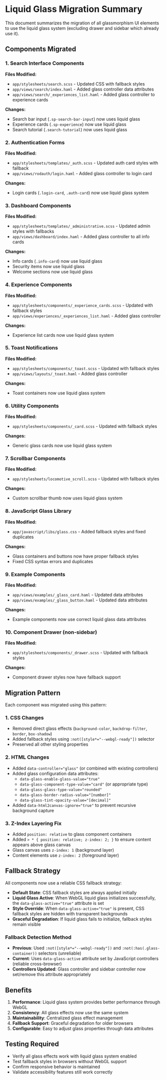 # Liquid Glass Migration Summary

This document summarizes the migration of all glassmorphism UI elements to use the liquid glass system (excluding drawer and sidebar which already use it).

## Components Migrated

### 1. Search Interface Components

**Files Modified:**

- `app/stylesheets/search.scss` - Updated CSS with fallback styles
- `app/views/search/index.haml` - Added glass controller data attributes
- `app/views/search/_experiences_list.haml` - Added glass controller to experience cards

**Changes:**

- Search bar input (`.sp-search-bar-input`) now uses liquid glass
- Experience cards (`.sp-experience`) now use liquid glass
- Search tutorial (`.search-tutorial`) now uses liquid glass

### 2. Authentication Forms

**Files Modified:**

- `app/stylesheets/templates/_auth.scss` - Updated auth card styles with fallback
- `app/views/rodauth/login.haml` - Added glass controller to login card

**Changes:**

- Login cards (`.login-card`, `.auth-card`) now use liquid glass system

### 3. Dashboard Components

**Files Modified:**

- `app/stylesheets/templates/_administrative.scss` - Updated admin styles with fallbacks
- `app/views/dashboard/index.haml` - Added glass controller to all info cards

**Changes:**

- Info cards (`.info-card`) now use liquid glass
- Security items now use liquid glass
- Welcome sections now use liquid glass

### 4. Experience Components

**Files Modified:**

- `app/stylesheets/components/_experience_cards.scss` - Updated with fallback styles
- `app/views/experiences/_experiences_list.haml` - Added glass controller

**Changes:**

- Experience list cards now use liquid glass system

### 5. Toast Notifications

**Files Modified:**

- `app/stylesheets/components/_toast.scss` - Updated with fallback styles
- `app/views/layouts/_toast.haml` - Added glass controller

**Changes:**

- Toast containers now use liquid glass system

### 6. Utility Components

**Files Modified:**

- `app/stylesheets/components/_card.scss` - Updated with fallback styles

**Changes:**

- Generic glass cards now use liquid glass system

### 7. Scrollbar Components

**Files Modified:**

- `app/stylesheets/locomotive_scroll.scss` - Updated with fallback styles

**Changes:**

- Custom scrollbar thumb now uses liquid glass system

### 8. JavaScript Glass Library

**Files Modified:**

- `app/javascript/libs/glass.css` - Added fallback styles and fixed duplicates

**Changes:**

- Glass containers and buttons now have proper fallback styles
- Fixed CSS syntax errors and duplicates

### 9. Example Components

**Files Modified:**

- `app/views/examples/_glass_card.haml` - Updated data attributes
- `app/views/examples/_glass_button.haml` - Updated data attributes

**Changes:**

- Example components now use correct liquid glass data attributes

### 10. Component Drawer (non-sidebar)

**Files Modified:**

- `app/stylesheets/components/_drawer.scss` - Updated with fallback styles

**Changes:**

- Component drawer styles now have fallback support

## Migration Pattern

Each component was migrated using this pattern:

### 1. CSS Changes

- Removed direct glass effects (`background-color`, `backdrop-filter`, `border`, `box-shadow`)
- Added fallback styles using `:not([style*="--webgl-ready"])` selector
- Preserved all other styling properties

### 2. HTML Changes

- Added `data-controller="glass"` (or combined with existing controllers)
- Added glass configuration data attributes:
    - `data-glass-enable-glass-value="true"`
    - `data-glass-component-type-value="card"` (or appropriate type)
    - `data-glass-glass-type-value="rounded"`
    - `data-glass-border-radius-value="[number]"`
    - `data-glass-tint-opacity-value="[decimal]"`
- Added `data-html2canvas-ignore="true"` to prevent recursive background capture

### 3. Z-Index Layering Fix

- Added `position: relative` to glass component containers
- Added `> * { position: relative; z-index: 2; }` to ensure content appears above glass canvas
- Glass canvas uses `z-index: 1` (background layer)
- Content elements use `z-index: 2` (foreground layer)

## Fallback Strategy

All components now use a reliable CSS fallback strategy:

- **Default State**: CSS fallback styles are always applied initially
- **Liquid Glass Active**: When WebGL liquid glass initializes successfully, the `data-glass-active="true"` attribute is set
- **Style Override**: When `data-glass-active="true"` is present, CSS fallback styles are hidden with transparent backgrounds
- **Graceful Degradation**: If liquid glass fails to initialize, fallback styles remain visible

### Fallback Detection Method

- **Previous**: Used `:not([style*="--webgl-ready"])` and `:not(:has(.glass-container))` selectors (unreliable)
- **Current**: Uses `data-glass-active` attribute set by JavaScript controllers (reliable cross-browser)
- **Controllers Updated**: Glass controller and sidebar controller now set/remove this attribute appropriately

## Benefits

1. **Performance**: Liquid glass system provides better performance through WebGL
2. **Consistency**: All glass effects now use the same system
3. **Maintainability**: Centralized glass effect management
4. **Fallback Support**: Graceful degradation for older browsers
5. **Configurable**: Easy to adjust glass properties through data attributes

## Testing Required

- Verify all glass effects work with liquid glass system enabled
- Test fallback styles in browsers without WebGL support
- Confirm responsive behavior is maintained
- Validate accessibility features still work correctly
